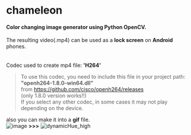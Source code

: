 # chameleon
#### Color changing image generator using Python OpenCV.  
The resulting video(.mp4) can be used as a **lock screen** on **Android** phones.  
<br><br>
Codec used to create mp4 file: **'H264'**  
> To use this codec, you need to include this file in your project path: **"openh264-1.8.0-win64.dll"**  
> from https://github.com/cisco/openh264/releases  
> (only 1.8.0 version works!!)  
> If you select any other codec, in some cases it may not play depending on the device.


also you can make it into a **gif** file.  
![image](https://user-images.githubusercontent.com/81278460/224466027-3d4abfc9-4764-435c-b10a-0323b8edc18b.png)
**>>>**
![dynamicHue_high](https://user-images.githubusercontent.com/81278460/224470103-b40b697b-2138-4ed2-bdd4-ea0d2a9a3663.gif)
<br><br>
